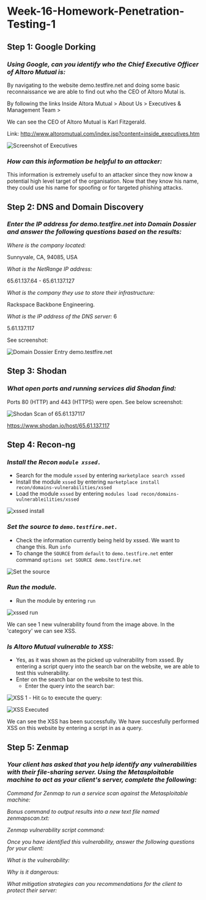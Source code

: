 # Week-16-Homework-Penetration-Testing-1

## Step 1: Google Dorking

### *Using Google, can you identify who the Chief Executive Officer of Altoro Mutual is:*
By navigating to the website demo.testfire.net and doing some basic reconnaissance we are able to find out who the CEO of Altoro Mutal is.

By following the links Inside Altora Mutual > About Us > Executives & Management Team > 

We can see the CEO of Altoro Mutual is Karl Fitzgerald.

Link: http://www.altoromutual.com/index.jsp?content=inside_executives.htm 

![Screenshot of Executives](https://github.com/BrendanT2248/Week-16-Homework-Penetration-Testing-1/blob/main/Images/gd%201.PNG)

### *How can this information be helpful to an attacker:*

This information is extremely useful to an attacker since they now know a potential high level target of the organisation. Now that they know his name, they could use his name for spoofing or for targeted phishing attacks. 

## Step 2: DNS and Domain Discovery

### *Enter the IP address for demo.testfire.net into Domain Dossier and answer the following questions based on the results:*

*Where is the company located:* 

Sunnyvale, CA, 94085, USA

*What is the NetRange IP address:*

65.61.137.64 - 65.61.137.127

*What is the company they use to store their infrastructure:* 

Rackspace Backbone Engineering. 

*What is the IP address of the DNS server:* 6

5.61.137.117

See screenshot:

![Domain Dossier Entry demo.testfire.net](https://github.com/BrendanT2248/Week-16-Homework-Penetration-Testing-1/blob/main/Images/dd1.PNG)

## Step 3: Shodan

### *What open ports and running services did Shodan find:*

Ports 80 (HTTP) and 443 (HTTPS) were open. See below screenshot:

![Shodan Scan of 65.61.137117](https://github.com/BrendanT2248/Week-16-Homework-Penetration-Testing-1/blob/main/Images/shodan1.PNG)

https://www.shodan.io/host/65.61.137.117

## Step 4: Recon-ng

### *Install the Recon `module xssed.`*
  - Search for the module `xssed` by entering `marketplace search xssed`
  - Install the module `xssed` by entering `marketplace install recon/domains-vulnerabilities/xssed`
  - Load the module `xssed` by entering `modules load recon/domains-vulnerableilities/xssed`

![xssed install](https://github.com/BrendanT2248/Week-16-Homework-Penetration-Testing-1/blob/main/Images/xssed1.PNG)

### *Set the source to `demo.testfire.net.`*
  - Check the information currently being held by xssed. We want to change this. Run `info`
  - To change the `SOURCE` from `default` to `demo.testfire.net` enter command `options set SOURCE demo.testfire.net`

![Set the source](https://github.com/BrendanT2248/Week-16-Homework-Penetration-Testing-1/blob/main/Images/xssed2.PNG)

### *Run the module.*
  - Run the module by entering `run`

![xssed run](https://github.com/BrendanT2248/Week-16-Homework-Penetration-Testing-1/blob/main/Images/xssed3.PNG)

We can see 1 new vulnerability found from the image above. In the 'category' we can see XSS.

### *Is Altoro Mutual vulnerable to XSS:*

  - Yes, as it was shown as the picked up vulnerability from xssed. By entering a script query into the search bar on the website, we are able to test this vulnerability.
  - Enter <script>alert("WARNING")</script> on the search bar on the website to test this. 
    - Enter the query into the search bar:

![XSS 1](https://github.com/BrendanT2248/Week-16-Homework-Penetration-Testing-1/blob/main/Images/xssed4.PNG)
    - Hit `Go` to execute the query:
    
![XSS Executed](https://github.com/BrendanT2248/Week-16-Homework-Penetration-Testing-1/blob/main/Images/xssed5.PNG)

We can see the XSS has been successfully. We have succesfully performed XSS on this website by entering a script in as a query.

## Step 5: Zenmap

### *Your client has asked that you help identify any vulnerabilities with their file-sharing server. Using the Metasploitable machine to act as your client's server, complete the following:* 

*Command for Zenmap to run a service scan against the Metasploitable machine:*



*Bonus command to output results into a new text file named zenmapscan.txt:*



*Zenmap vulnerability script command:*



*Once you have identified this vulnerability, answer the following questions for your client:*



*What is the vulnerability:*



*Why is it dangerous:*



*What mitigation strategies can you recommendations for the client to protect their server:*



